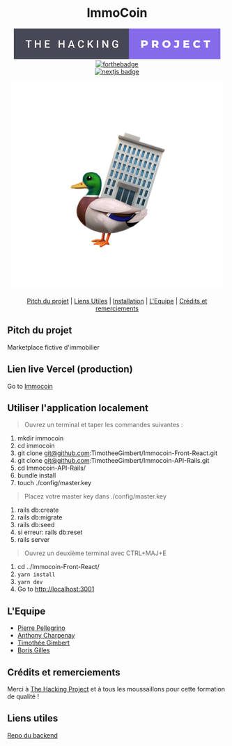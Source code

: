 <div align='center'>

# ImmoCoin

[![THP Badge](https://raw.githubusercontent.com/Beygs/Beygs/main/assets/the-hacking-project-badge.svg)](https://www.thehackingproject.org/)
[![forthebadge](https://forthebadge.com/images/badges/built-with-love.svg)](https://forthebadge.com)<br />
[![nextjs badge](https://img.shields.io/badge/next.js-000000?style=for-the-badge&logo=nextdotjs&logoColor=white)](https://nextjs.org/)

[![Logo](https://raw.githubusercontent.com/Beygs/Beygs/main/assets/Immocoincoin%20(1).png)](https://immocoincoin.herokuapp.com)

[Pitch du projet](#pitch-du-projet) | 
[Liens Utiles](#liens-utiles) | 
[Installation](#installation) | 
[L'Equipe](#lequipe) | 
[Crédits et remerciements](#crédits-et-remerciements)

</div>

## Pitch du projet

Marketplace fictive d'immobilier

## Lien live Vercel (production)
Go to [Immocoin](https://immocoin-51.vercel.app)



## Utiliser l'application localement
> Ouvrez un terminal et taper les commandes suivantes :
1. mkdir immocoin
1. cd immocoin
1. git clone git@github.com:TimotheeGimbert/Immocoin-Front-React.git
1. git clone git@github.com:TimotheeGimbert/Immocoin-API-Rails.git
1. cd Immocoin-API-Rails/
1. bundle install
1. touch ./config/master.key
> Placez votre master key dans ./config/master.key
1. rails db:create
1. rails db:migrate
1. rails db:seed
1. si erreur: rails db:reset
1. rails server
> Ouvrez un deuxième terminal avec CTRL+MAJ+E
1. cd ../Immocoin-Front-React/
1. `yarn install`
1. `yarn dev`
1. Go to [http://localhost:3001](http://localhost:3001)


## L'Equipe

- [Pierre Pellegrino](https://github.com/pierre-pellegrino)
- [Anthony Charpenay](https://github.com/talmidiel)
- [Timothée Gimbert](https://github.com/TimotheeGimbert)
- [Boris Gilles](https://github.com/Beygs)

## Crédits et remerciements

Merci à [The Hacking Project](https://www.thehackingproject.org/) et à tous les moussaillons pour cette formation de qualité !

## Liens utiles

[Repo du backend](https://github.com/TimotheeGimbert/Immocoin-API-Rails)

